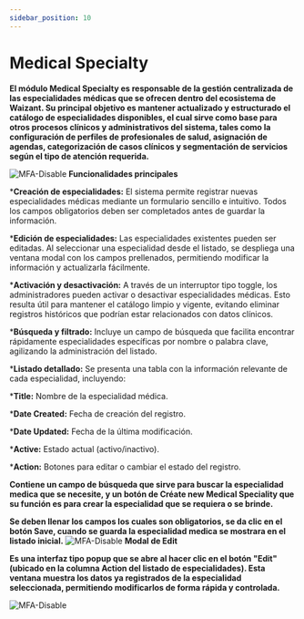 ```yaml
---
sidebar_position: 10
---
```


# Medical Specialty

**El módulo Medical Specialty es responsable de la gestión centralizada de las especialidades médicas que se ofrecen dentro del ecosistema de Waizant. Su principal objetivo es mantener actualizado y estructurado el catálogo de especialidades disponibles, el cual sirve como base para otros procesos clínicos y administrativos del sistema, tales como la configuración de perfiles de profesionales de salud, asignación de agendas, categorización de casos clínicos y segmentación de servicios según el tipo de atención requerida.**

![MFA-Disable](/img/backoffice-user/medical_speciality_backoffice.png)
**Funcionalidades principales**

***Creación de especialidades:**
El sistema permite registrar nuevas especialidades médicas mediante un formulario sencillo e intuitivo. Todos los campos obligatorios deben ser completados antes de guardar la información.

***Edición de especialidades:**
 Las especialidades existentes pueden ser editadas. Al seleccionar una especialidad desde el listado, se despliega una ventana modal con los campos prellenados, permitiendo modificar la información y actualizarla fácilmente.

***Activación y desactivación:**
 A través de un interruptor tipo toggle, los administradores pueden activar o desactivar especialidades médicas. Esto resulta útil para mantener el catálogo limpio y vigente, evitando eliminar registros históricos que podrían estar relacionados con datos clínicos.

***Búsqueda y filtrado:**
 Incluye un campo de búsqueda que facilita encontrar rápidamente especialidades específicas por nombre o palabra clave, agilizando la administración del listado.

***Listado detallado:**
 Se presenta una tabla con la información relevante de cada especialidad, incluyendo:

 ***Title:**
 Nombre de la especialidad médica.

 ***Date Created:**
 Fecha de creación del registro.

***Date Updated:**
Fecha de la última modificación.

***Active:**
Estado actual (activo/inactivo).

***Action:**
Botones para editar o cambiar el estado del registro.

**Contiene un campo de búsqueda que sirve para buscar la especialidad medica que se necesite, y un botón de Créate new Medical Speciality que su función es para crear la especialidad que se requiera o se brinde.**

**Se deben llenar los campos los cuales son obligatorios, se da clic en el botón Save, cuando se guarda la especialidad medica se mostrara en el listado inicial.**
![MFA-Disable](/img/backoffice-user/cancel_create_medical_speciality.png)
**Modal de Edit**

**Es una interfaz tipo popup que se abre al hacer clic en el botón "Edit" (ubicado en la columna Action del listado de especialidades). Esta ventana muestra los datos ya registrados de la especialidad seleccionada, permitiendo modificarlos de forma rápida y controlada.**

![MFA-Disable](/img/backoffice-user/edit_medical_speciality.png)
